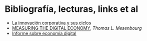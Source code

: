 # Bibliografía, lecturas, links et al

- [La innovación corporativa y sus ciclos](https://www.enriquedans.com/2023/03/la-innovacion-corporativa-y-sus-ciclos.html)
- [MEASURING THE DIGITAL ECONOMY](https://www.census.gov/content/dam/Census/library/working-papers/2001/econ/umdigital.pdf), *Thomas L. Mesenbourg*
- [Informe sobre economía digital](https://unctad.org/system/files/official-document/der2019_es.pdf)
